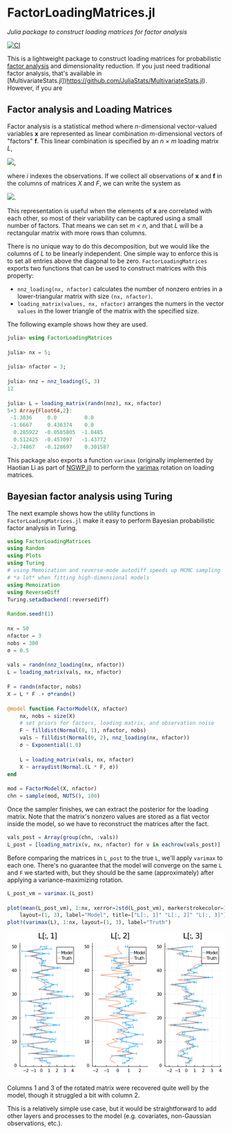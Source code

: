 # FactorLoadingMatrices.jl
*Julia package to construct loading matrices for factor analysis*

[![CI](https://github.com/ElOceanografo/FactorLoadingMatrices.jl/workflows/CI/badge.svg)](https://github.com/ElOceanografo/FactorLoadingMatrices.jl/actions?query=workflow%3ACI+branch%3Amaster)

This is a lightweight package to construct loading matrices for probabilistic [factor analysis](https://en.wikipedia.org/wiki/Factor_analysis) and dimensionality reduction.  If you just need traditional factor analysis, that's available in [MultivariateStats.jl])https://github.com/JuliaStats/MultivariateStats.jl).  However, if you are

## Factor analysis and Loading Matrices
Factor analysis is a statistical method where  *n*-dimensional vector-valued variables **x** are represented as linear combination *m*-dimensional vectors of "factors" **f**. This linear combination is specified by an *n × m* loading matrix *L*,

<img src="https://render.githubusercontent.com/render/math?math=\mathbf{x}_i = L \mathbf{f}_i">,

where *i* indexes the observations. If we collect all observations of **x** and **f** in the columns of matrices *X* and *F*, we can write the system as

<img src="https://render.githubusercontent.com/render/math?math={X = L F}">.

This representation is useful when the elements of **x** are correlated with each other, so most of their variability can be captured using a small number of factors.  That means we can set *m < n*, and that *L* will be a rectangular matrix with more rows than columns.

There is no unique way to do this decomposition, but we would like the columns of *L* to be linearly independent.  One simple way to enforce this is to set all entries above the diagonal to be zero.  `FactorLoadingMatrices` exports two functions that can be used to construct matrices with this property:

* `nnz_loading(nx, nfactor)` calculates the number of nonzero entries in a lower-triangular matrix with size `(nx, nfactor)`.
* `loading_matrix(values, nx, nfactor)` arranges the numers in the vector `values` in the lower triangle of the matrix with the specified size.

The following example shows how they are used.
```julia
julia> using FactorLoadingMatrices

julia> nx = 5;

julia> nfactor = 3;

julia> nnz = nnz_loading(5, 3)
12

julia> L = loading_matrix(randn(nnz), nx, nfactor)
5×3 Array{Float64,2}:
 -1.3836     0.0         0.0
 -1.6667     0.436374    0.0
  0.285922  -0.0585805  -1.0485
  0.512425  -0.457097   -1.43772
 -2.74867   -0.128697    0.301587
```

This package also exports a function `varimax` (originally implemented by Haotian Li as part of [NGWP.jl](https://github.com/haotian127/NGWP.jl)) to perform the [varimax](https://en.wikipedia.org/wiki/Varimax_rotation) rotation on loading matrices.

## Bayesian factor analysis using Turing

The next example shows how the utility functions in `FactorLoadingMatrices.jl` make it easy to perform Bayesian probabilistic factor analysis in Turing.

```julia
using FactorLoadingMatrices
using Random
using Plots
using Turing
# using Memoization and reverse-mode autodiff speeds up MCMC sampling
# *a lot* when fitting high-dimensional models
using Memoization
using ReverseDiff
Turing.setadbackend(:reversediff)

Random.seed!(1)

nx = 50
nfactor = 3
nobs = 300
σ = 0.5

vals = randn(nnz_loading(nx, nfactor))
L = loading_matrix(vals, nx, nfactor)

F = randn(nfactor, nobs)
X = L * F .+ σ*randn()

@model function FactorModel(X, nfactor)
    nx, nobs = size(X)
    # set priors for factors, loading matrix, and observation noise
    F ~ filldist(Normal(0, 1), nfactor, nobs)
    vals ~ filldist(Normal(0, 2), nnz_loading(nx, nfactor))
    σ ~ Exponential(1.0)

    L = loading_matrix(vals, nx, nfactor)
    X ~ arraydist(Normal.(L * F, σ))
end

mod = FactorModel(X, nfactor)
chn = sample(mod, NUTS(), 100)
```

Once the sampler finishes, we can extract the posterior for the loading matrix.  Note that the matrix's nonzero values are stored as a flat vector inside the model, so we have to reconstruct the matrices after the fact.

```julia
vals_post = Array(group(chn, :vals))
L_post = [loading_matrix(v, nx, nfactor) for v in eachrow(vals_post)]
```

Before comparing the matrices in `L_post` to the true `L`, we'll apply `varimax` to each one.  There's no guarantee that the model will converge on the same `L` and `F` we started with, but they should be the same (approximately) after applying a variance-maximizing rotation.

```julia
L_post_vm = varimax.(L_post)

plot(mean(L_post_vm), 1:nx, xerror=2std(L_post_vm), markerstrokecolor=1,
    layout=(1, 3), label="Model", title=["L[:, 1]" "L[:, 2]" "L[:, 3]"])
plot!(varimax(L), 1:nx, layout=(1, 3), label="Truth")
```
![MCMC posteriors for loading matrix](mcmc_factors.png)

Columns 1 and 3 of the rotated matrix were recovered quite well by the model, though it struggled a bit with column 2.

This is a relatively simple use case, but it would be straightforward to add other layers and processes to the model (e.g. covariates, non-Gaussian observations, etc.).
